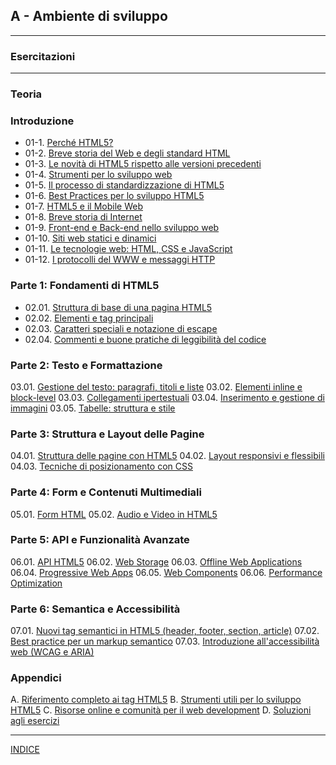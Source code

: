 ## A - Ambiente di sviluppo

---
### Esercitazioni

---
### Teoria
### Introduzione
- 01-1. [Perché HTML5?](01.01_Perche_HTML5.md)
- 01-2. [Breve storia del Web e degli standard HTML](01.02_Breve_storia_del_Web.md)
- 01-3. [Le novità di HTML5 rispetto alle versioni precedenti](01.03_Novita_HTML5.md)
- 01-4. [Strumenti per lo sviluppo web](01.04_Strumenti_sviluppo_web.md)
- 01-5. [Il processo di standardizzazione di HTML5](01.05_Processo_standardizzazione_HTML5.md)
- 01-6. [Best Practices per lo sviluppo HTML5](01.06_Best_Practices_HTML5.md)
- 01-7. [HTML5 e il Mobile Web](01.07_HTML5_Mobile_Web.md)
- 01-8. [Breve storia di Internet](01.08_Breve_storia_di_Internet.md)
- 01-9. [Front-end e Back-end nello sviluppo web](01.09_Front_end_e_Back_end.md)
- 01-10. [Siti web statici e dinamici](01.10_Siti_web_statici_e_dinamici.md)
- 01-11. [Le tecnologie web: HTML, CSS e JavaScript](01.11_Tecnologie_web.md)
- 01-12. [I protocolli del WWW e messaggi HTTP](01.12_Protocolli_WWW_e_messaggi_HTTP.md)


### Parte 1: Fondamenti di HTML5
- 02.01. [Struttura di base di una pagina HTML5](02.01_Struttura_base_HTML5.md)
- 02.02. [Elementi e tag principali](02.02_Elementi_tag_principali.md)
- 02.03. [Caratteri speciali e notazione di escape](02.03_Caratteri_speciali_escape.md)
- 02.04. [Commenti e buone pratiche di leggibilità del codice](02.04_Commenti_buone_pratiche.md)

### Parte 2: Testo e Formattazione
03.01. [Gestione del testo: paragrafi, titoli e liste](03.01_Gestione_testo.md)
03.02. [Elementi inline e block-level](03.02_Elementi_inline_block.md)
03.03. [Collegamenti ipertestuali](03.03_Collegamenti_ipertestuali.md)
03.04. [Inserimento e gestione di immagini](03.04_Inserimento_gestione_immagini.md)
03.05. [Tabelle: struttura e stile](03.05_Tabelle_struttura_stile.md)

### Parte 3: Struttura e Layout delle Pagine
04.01. [Struttura delle pagine con HTML5](04.01_Struttura_pagine_HTML5.md)
04.02. [Layout responsivi e flessibili](04.02_Layout_responsivi_flessibili.md)
04.03. [Tecniche di posizionamento con CSS](04.03_Tecniche_posizionamento_CSS.md)

### Parte 4: Form e Contenuti Multimediali
05.01. [Form HTML](05.01_Form_HTML.md)
05.02. [Audio e Video in HTML5](05.02_Audio_Video_HTML5.md)

### Parte 5: API e Funzionalità Avanzate
06.01. [API HTML5](06.01_API_HTML5.md)
06.02. [Web Storage](06.02_Web_Storage.md)
06.03. [Offline Web Applications](06.03_Offline_Web_Applications.md)
06.04. [Progressive Web Apps](06.04_Progressive_Web_Apps.md)
06.05. [Web Components](06.05_Web_Components.md)
06.06. [Performance Optimization](06.06_Performance_Optimization.md)

### Parte 6: Semantica e Accessibilità
07.01. [Nuovi tag semantici in HTML5 (header, footer, section, article)](07.01_Nuovi_tag_semantici.md)
07.02. [Best practice per un markup semantico](07.02_Best_practice_markup_semantico.md)
07.03. [Introduzione all'accessibilità web (WCAG e ARIA)](07.03_Introduzione_accessibilita_web.md)

### Appendici
A. [Riferimento completo ai tag HTML5](A_Riferimento_completo_tag_HTML5.md)
B. [Strumenti utili per lo sviluppo HTML5](B_Strumenti_utili_sviluppo_HTML5.md)
C. [Risorse online e comunità per il web development](C_Risorse_online_comunita.md)
D. [Soluzioni agli esercizi](D_Soluzioni_esercizi.md)

---
[INDICE](../README.md)
